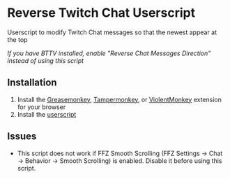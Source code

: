 # Reverse Twitch Chat Userscript

Userscript to modify Twitch Chat messages so that the newest appear at the top

_If you have BTTV installed, enable "Reverse Chat Messages Direction" instead of using this script_

## Installation
1. Install the [Greasemonkey](https://www.greasespot.net), [Tampermonkey](https://tampermonkey.net/), or [ViolentMonkey](https://violentmonkey.github.io/) extension for your browser
1. Install the [userscript](https://openuserjs.org/install/mepherion/Reverse_Twitch_Chat.min.user.js)


## Issues
* This script does not work if FFZ Smooth Scrolling (FFZ Settings -> Chat -> Behavior -> Smooth Scrolling) is enabled. Disable it before using this script.
